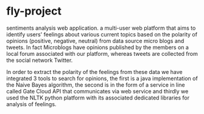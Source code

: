 # fly-project
sentiments analysis web application. 
a multi-user web platform that aims to identify users' feelings about various current topics based on the polarity of opinions (positive, negative, neutral) from data source micro blogs and tweets. In fact Microblogs have opinions published by the members on a local forum associated with our platform, whereas tweets are collected from the social network Twitter.

In order to extract the polarity of the feelings from these data we have integrated 3 tools to search for opinions, the first is a java implementation of the Naive Bayes algorithm, the second is in the form of a service in line called Gate Cloud API that communicates via web service and thirdly we used the NLTK python platform with its associated dedicated libraries for analysis of feelings.

